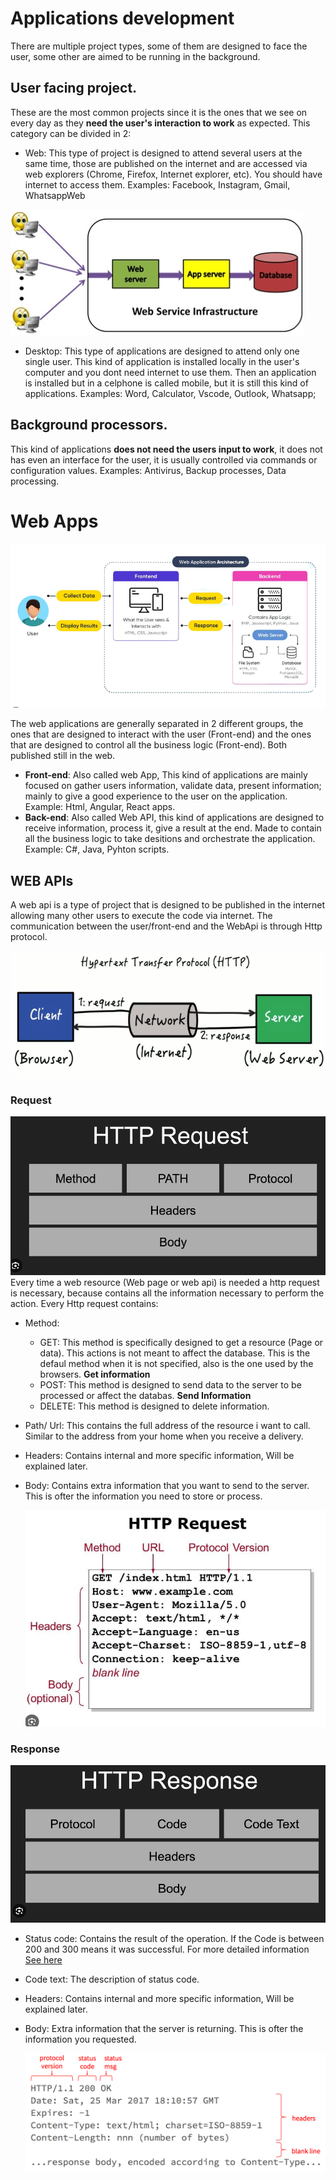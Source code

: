 # Applications development

There are multiple project types, some of them are designed to face the user, some other are aimed to be running in the background.

## User facing project.
These are the most common projects since it is the ones that we see on every day as they **need the user's interaction to work** as expected. This category can be divided in 2:

- Web: This type of project is designed to attend several users at the same time, those are published on the internet and are accessed via web explorers (Chrome, Firefox, Internet explorer, etc). 
You should have internet to access them. Examples: Facebook, Instagram, Gmail, WhatsappWeb

![image](Img/WebApps.Jpg)


- Desktop: This type of applications are designed to attend only one single user. This kind of application is installed locally in the user's computer and you dont need internet to use them. Then an application is installed but in a celphone is called mobile, but it is still this kind of applications. 
Examples: Word, Calculator, Vscode, Outlook, Whatsapp;


## Background processors. 
This kind of applications **does not need the users input to work**, it does not has even an interface for the user, it is usually controlled via commands or configuration values. 
Examples: Antivirus, Backup processes, Data processing.


# Web Apps 
![image](Img/WebApps.png)

The web applications are generally separated in 2 different groups, the ones that are designed to interact with the user (Front-end) and the ones that are designed to control all the business logic (Front-end). Both published still in the web. 

* **Front-end**: Also called web App, This kind of applications are mainly focused on gather users information, validate data, present information; mainly to give a good experience to the user on the application. Example: Html, Angular, React apps.
* **Back-end**: Also called Web API, this kind of applications are designed to receive information, process it, give a result at the end. Made to contain all the business logic to take desitions and orchestrate the application. Example: C#, Java, Pyhton scripts.


## WEB APIs 
A web api is a type of project that is designed to be published in the internet allowing many other users to execute the code via internet. The communication between the user/front-end and the WebApi is through Http protocol. 

![image](Img/HttpCommunication.png)


### Request
![image](Img/RequestStructure.png) 
Every time a web resource (Web page or web api) is needed a http request is necessary, because contains all the information necessary to perform the action. Every Http request contains:

* Method: 
	- GET: This method is specifically designed to get a resource (Page or data). This actions is not meant to affect the database. This is the defaul method when it is not specified, also is the one used by the browsers. **Get information**
	- POST: This method is designed to send data to the server to be processed or affect the databas. **Send Information**
	- DELETE: This method is designed to delete information. 
* Path/ Url: This contains the full address of the resource i want to call. Similar to the address from your home when you receive a delivery.
* Headers: Contains internal and more specific information, Will be explained later. 
* Body: Contains extra information that you want to send to the server. This is ofter the information you need to store or process.

	![image](Img/RequestExample.png)

### Response
![image](Img/ResponseStructure.png) 
* Status code: Contains the result of the operation. 
If the Code is between 200 and 300 means it was successful. For more detailed information [See here](https://developer.mozilla.org/en-US/docs/Web/HTTP/Status)
* Code text: The description of status code. 
* Headers: Contains internal and more specific information, Will be explained later. 
* Body: Extra information that the server is returning. This is ofter the information you requested.

	![image](Img/ResponseExample.png)